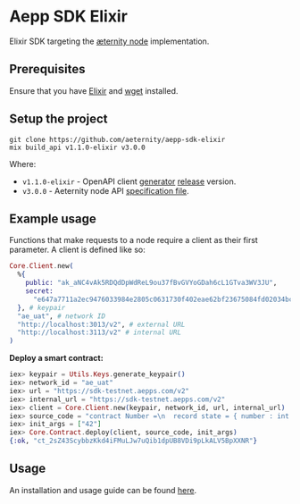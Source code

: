 # Aepp SDK Elixir

Elixir SDK targeting the [æternity node](https://github.com/aeternity/aeternity) implementation.

## Prerequisites
Ensure that you have [Elixir](https://elixir-lang.org/install.html) and [wget](https://www.gnu.org/software/wget/) installed.

## Setup the project

```
git clone https://github.com/aeternity/aepp-sdk-elixir
mix build_api v1.1.0-elixir v3.0.0
```
Where:
 - `v1.1.0-elixir` - OpenAPI client [generator](https://github.com/aeternity/openapi-generator/tree/elixir-adjustment#openapi-generator) [release](https://github.com/aeternity/openapi-generator/releases) version.
 - `v3.0.0` - Aeternity node API [specification file](https://github.com/aeternity/aeternity/blob/v3.0.0/config/swagger.yaml).

## Example usage
Functions that make requests to a node require a client as their first parameter. A client is defined like so:
```elixir
Core.Client.new(
  %{
    public: "ak_aNC4vAk5RDQdDpWdReL9ou37fBvGVYoGDah6cL1GTva3WV3JU",
    secret:
      "e647a7711a2ec9476033984e2805c0631730f402eae62bf23675084fd02034bc4bc297d3b621b99a229c3f9a3c0db1ce98573fc5d7098be2603357ba53340e2f"
  }, # keypair
  "ae_uat", # network ID
  "http://localhost:3013/v2", # external URL
  "http://localhost:3113/v2" # internal URL
)
```

**Deploy a smart contract:**
``` elixir
iex> keypair = Utils.Keys.generate_keypair()
iex> network_id = "ae_uat"
iex> url = "https://sdk-testnet.aepps.com/v2"
iex> internal_url = "https://sdk-testnet.aepps.com/v2"
iex> client = Core.Client.new(keypair, network_id, url, internal_url)
iex> source_code = "contract Number =\n  record state = { number : int }\n  function init(x : int) =\n    { number = x }\n  function add_to_number(x : int) = state.number + x"
iex> init_args = ["42"]
iex> Core.Contract.deploy(client, source_code, init_args)
{:ok, "ct_2sZ43ScybbzKkd4iFMuLJw7uQib1dpUB8VDi9pLkALV5BpXXNR"}
```
## Usage
An installation and usage guide can be found [here](https://github.com/aeternity/aepp-sdk-elixir/tree/master/examples/usage.md).
